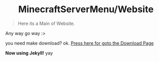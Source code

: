 <h1 align="center"> MinecraftServerMenu/Website </h1>

> Here its a Main of Website.

Any way go way :>

you need make download? ok. <a href="https://gabrielramires.github.io/MinecraftServerMenu/Download">Press here for goto the Download Page</a>

<strong>Now using Jekyll!</strong> yay

